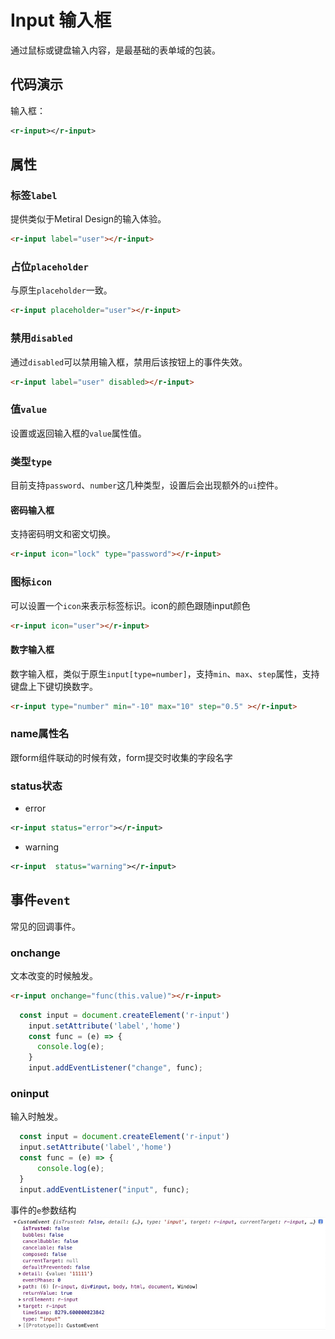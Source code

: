 # Input 输入框
通过鼠标或键盘输入内容，是最基础的表单域的包装。

## 代码演示

<div style="width:300px;">
    输入框：<r-input></r-input>
</div>


```xml
<r-input></r-input>
```

## 属性
### 标签`label`

提供类似于Metiral Design的输入体验。

<r-input label="user"></r-input>

```html
<r-input label="user"></r-input>
```

### 占位`placeholder`

与原生`placeholder`一致。

<r-input placeholder="user"></r-input>

```html
<r-input placeholder="user"></r-input>
```

### 禁用`disabled`

通过`disabled`可以禁用输入框，禁用后该按钮上的事件失效。

<r-input label="user" disabled></r-input>

```html
<r-input label="user" disabled></r-input>
```

### 值`value`

设置或返回输入框的`value`属性值。

<r-input value="1234"></r-input>

### 类型`type`

目前支持`password`、`number`这几种类型，设置后会出现额外的`ui`控件。

#### 密码输入框

支持密码明文和密文切换。

<r-input icon="lock" type="password"></r-input>

```html
<r-input icon="lock" type="password"></r-input>
```

### 图标`icon`

可以设置一个`icon`来表示标签标识。icon的颜色跟随input颜色

<r-input icon="user"></r-input>

```html
<r-input icon="user"></r-input>
```

#### 数字输入框

数字输入框，类似于原生`input[type=number]`，支持`min`、`max`、`step`属性，支持键盘上下键切换数字。

<r-input type="number" min="-10" max="10" step="0.5" ></r-input>

```html
<r-input type="number" min="-10" max="10" step="0.5" ></r-input>
```

### name属性名
跟form组件联动的时候有效，form提交时收集的字段名字

### status状态

- error
<div>
 <r-input  status="error"></r-input>
</div>

 ```xml
 <r-input status="error"></r-input>
 ```

- warning

  <r-input status="warning"></r-input>

 ```xml
 <r-input  status="warning"></r-input>
 ```

## 事件`event`

常见的回调事件。

### onchange

文本改变的时候触发。

<r-input onchange="console.log(this.value)"></r-input>

```html
<r-input onchange="func(this.value)"></r-input>
```

```js
  const input = document.createElement('r-input')
    input.setAttribute('label','home')
    const func = (e) => {
      console.log(e);
    }
    input.addEventListener("change", func);
```

### oninput

输入时触发。
<r-input oninput="console.log(this.value)"></r-input>

```js
  const input = document.createElement('r-input')
  input.setAttribute('label','home')
  const func = (e) => {
      console.log(e);
  }
  input.addEventListener("input", func);
```
事件的`e`参数结构
![input方法](../../../assets/ranui/input-input.jpg)
